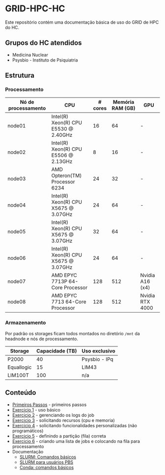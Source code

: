 # GRID-HPC-HC

Este repositório contém uma documentação básica de uso do GRID de HPC do HC.

## Grupos do HC atendidos

  * Medicina Nuclear
  * Psysbio - Instituto de Psiquiatria

## Estrutura

### Processamento

| Nó de processamento | CPU                                   | # cores | Memória RAM (GB) |          GPU          |
| ------------------- | ------------------------------------- | ------- | ---------------- |-----------------------|
| node01              | Intel(R) Xeon(R) CPU E5530  @ 2.40GHz | 16      | 64               |           -           |
| node02              | Intel(R) Xeon(R) CPU E5506  @ 2.13GHz | 8       | 16               |           -           |
| node03              | AMD Opteron(TM) Processor 6234        | 24      | 32               |           -           |
| node04              | Intel(R) Xeon(R) CPU X5675  @ 3.07GHz | 24      | 64               |           -           |
| node05              | Intel(R) Xeon(R) CPU X5675  @ 3.07GHz | 32      | 64               |           -           |
| node06              | Intel(R) Xeon(R) CPU X5675  @ 3.07GHz | 24      | 64               |           -           |
| node07              | AMD EPYC 7713P 64-Core Processor      | 128     | 512              |    Nvidia A16 (x4)    |
| node08              | AMD EPYC 7713 64-Core Processor       | 128     | 512              |    Nvidia RTX 4000    |

### Armazenamento

Por padrão os storages ficam todos montados no diretório `/mnt` da headnode e nós de processamento.

| Storage             | Capacidade (TB) | Uso exclusivo |
| ------------------- | --------------- | ------------- |
| P2000               | 40              | Psysbio - IPq |
| Equallogic          | 15              | LIM43         |
| LIM100T             | 100             | n/a           |

## Conteúdo

  * [Primeiros Passos](basic/README.md) - primeiros passos
  * [Exercicio 1](exercicio1/README.md) - uso básico
  * [Exercicio 2](exercicio2/README.md) - gerenciando os logs do job
  * [Exercicio 3](exercicio3/README.md) - solicitando recursos (cpu e memoria)
  * [Exercicio 4](exercicio4/README.md) - solicitando funcionalidades personalizadas (não programáticos)
  * [Exercicio 5](exercicio5/README.md) - definindo a partição (fila) correta
  * [Exercicio 6](exercicio6/README.md) - criando uma lista de jobs e colocando na fila para processamento
  * Documentação
    * [SLURM: Comandos básicos](docs/slurm-basic-commands.md)
    * [SLURM para usuários PBS](docs/pbs-to-slurm.md)
    * [Conda: comandos básicos](docs/conda-basic-commands.md)
